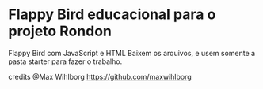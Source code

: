 # Flappy Bird educacional para o projeto Rondon

Flappy Bird com JavaScript e HTML
Baixem os arquivos, e usem somente a pasta starter para fazer o trabalho.

credits
@Max Wihlborg
https://github.com/maxwihlborg
